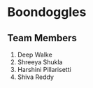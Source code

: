 # Boondoggles

## Team Members
1. Deep Walke
2. Shreeya Shukla
3. Harshini Pillarisetti
4. Shiva Reddy
